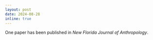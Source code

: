 ```yaml
---
layout: post
date: 2024-08-28
inline: true
---
```

One paper has been published in <i>New Florida Journal of Anthropology</i>.
